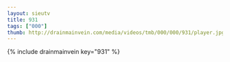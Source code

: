 ```yaml
--- 
layout: sieutv
title: 931
tags: ["000"]
thumb: http://drainmainvein.com/media/videos/tmb/000/000/931/player.jpg
---
```

{% include drainmainvein key="931" %} 
